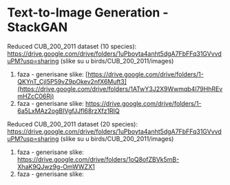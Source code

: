 # Text-to-Image Generation - StackGAN

Reduced CUB_200_2011 dataset (10 species): 
https://drive.google.com/drive/folders/1uPboyta4anht5dgA7FbFFq31GVvvduPM?usp=sharing  (slike su u birds/CUB_200_2011/images)

1. faza - generisane slike: [https://drive.google.com/drive/folders/1-QKYnT_CjI5P59vZ9pOkev2nfX6Muft3](https://drive.google.com/drive/folders/1ATwY3J2X9Wwmqb4l79HhREvmHZcC06Rj)
2. faza - generisane slike: https://drive.google.com/drive/folders/1-6a5LxMAz2ogBIVgfJJfl68rzXfz1RIQ




Reduced CUB_200_2011 dataset (20 species): 
https://drive.google.com/drive/folders/1uPboyta4anht5dgA7FbFFq31GVvvduPM?usp=sharing  (slike su u birds/CUB_200_2011/images)

1. faza - generisane slike: https://drive.google.com/drive/folders/1oQ8ofZBVk5mB-XhaK9QJwz9g-OmWWZX1
2. faza - generisane slike: 

